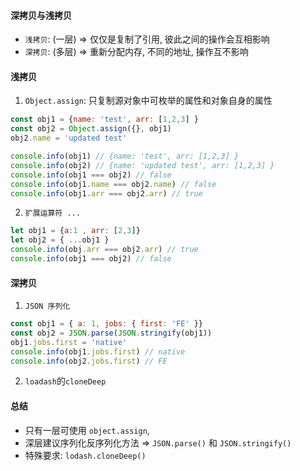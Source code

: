 #### 深拷贝与浅拷贝
- `浅拷贝`: (一层) => 仅仅是复制了引用, 彼此之间的操作会互相影响
- `深拷贝`: (多层) => 重新分配内存, 不同的地址, 操作互不影响


#### 浅拷贝
1. `Object.assign`: 只复制源对象中可枚举的属性和对象自身的属性
```js
const obj1 = {name: 'test', arr: [1,2,3] }
const obj2 = Object.assign({}, obj1)
obj2.name = 'updated test'

console.info(obj1) // {name: 'test', arr: [1,2,3] }
console.info(obj2) // {name: 'updated test', arr: [1,2,3] } 
console.info(obj1 === obj2) // false
console.info(obj1.name === obj2.name) // false
console.info(obj1.arr === obj2.arr) // true
```
2. `扩展运算符 ... `
```js
let obj1 = {a:1 , arr: [2,3]}
let obj2 = { ...obj1 }
console.info(obj.arr === obj2.arr) // true
console.info(obj1 === obj2) // false
```

#### 深拷贝
1. `JSON 序列化`
```js
const obj1 = { a: 1, jobs: { first: 'FE' }}
const obj2 = JSON.parse(JSON.stringify(obj1))
obj1.jobs.first = 'native'
console.info(obj1.jobs.first) // native
console.info(obj2.jobs.first) // FE

```
2. `loadash`的`cloneDeep`


#### 总结
- 只有一层可使用 `object.assign`, 
- 深层建议序列化反序列化方法 => `JSON.parse()` 和 `JSON.stringify()`
- 特殊要求: `lodash.cloneDeep()`
